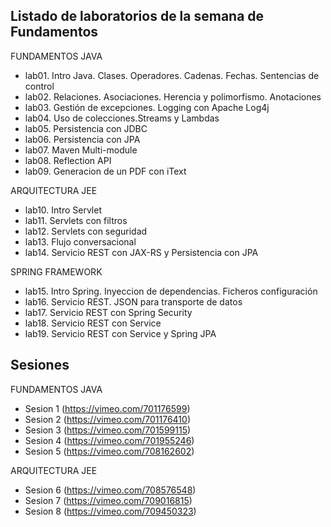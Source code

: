 ## Listado de laboratorios de la semana de Fundamentos

FUNDAMENTOS JAVA

* lab01. Intro Java. Clases. Operadores. Cadenas. Fechas. Sentencias de control
* lab02. Relaciones. Asociaciones. Herencia y polimorfismo. Anotaciones
* lab03. Gestión de excepciones. Logging con Apache Log4j
* lab04. Uso de colecciones.Streams y Lambdas
* lab05. Persistencia con JDBC
* lab06. Persistencia con JPA
* lab07. Maven Multi-module
* lab08. Reflection API
* lab09. Generacion de un PDF con iText

ARQUITECTURA JEE

* lab10. Intro Servlet
* lab11. Servlets con filtros
* lab12. Servlets con seguridad
* lab13. Flujo conversacional
* lab14. Servicio REST con JAX-RS y Persistencia con JPA

SPRING FRAMEWORK

* lab15. Intro Spring. Inyeccion de dependencias. Ficheros configuración
* lab16. Servicio REST. JSON para transporte de datos
* lab17. Servicio REST con Spring Security
* lab18. Servicio REST con Service
* lab19. Servicio REST con Service y Spring JPA

## Sesiones

FUNDAMENTOS JAVA

* Sesion 1 (https://vimeo.com/701176599)
* Sesion 2 (https://vimeo.com/701176410)
* Sesion 3 (https://vimeo.com/701599115)
* Sesion 4 (https://vimeo.com/701955246)
* Sesion 5 (https://vimeo.com/708162602)

ARQUITECTURA JEE

* Sesion 6 (https://vimeo.com/708576548)
* Sesion 7 (https://vimeo.com/709016815)
* Sesion 8 (https://vimeo.com/709450323)
